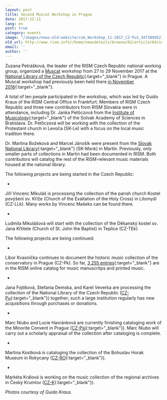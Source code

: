 ```yaml
---
layout: post
title: Second Muscat Workshop in Prague
date: 2017-12-11
lang: en
post: true
category: events
image: "/images/news-old-website/csm_Workshop_11-2017_CZ-Pu1_3df389d521.jpg"
old_url: http://www.rism.info//home/newsdetails/browse/62/article/64/second-muscat-workshop-in-prague.html
email: ''
author: ''
---
```



Zuzana Petrášková, the leader of the RISM Czech Republic national working group, organized a [Muscat](/community/muscat.html) workshop from 27 to 29 November 2017 at the [National Library of the Czech Republic](http://www.en.nkp.cz/){:target="_blank"} in Prague. A Muscat workshop had previously been held there [in November 2016](/events/2016/11/21/muscat-workshop-in-prague.html){:target="_blank"}.

A total of ten people participated in the workshop, which was led by Guido Kraus of the RISM Central Office in Frankfurt. Members of RISM Czech Republic and three new contributors from RISM Slovakia were in attendance, including Dr. Janka Petőczová from the [Institute of Musicology](http://uhv.sav.sk/en/){:target="_blank"} of the Solvak Academy of Sciences in Bratislava. Dr. Petőczová will be working with the collection of the Protestant church in Levoča (SK-Le) with a focus on the local music tradition there.

Dr. Martina Božeková and Marcel Jánošík were present from the [Slovak National Library](http://www.snk.sk/en/){:target="_blank"} (SK-Msnk) in Martin. Previously, only smaller parts of collections in Martin had been documented in RISM. Both contributors will catalog the rest of the RISM-relevant music materials housed at the national library.

The following projects are being started in the Czech Republic:

-

Jiří Vincenc Mikuláš is processing the collection of the parish church Kostel povýšení sv. Kříže (Church of the Exaltation of the Holy Cross) in Litomyšl (CZ-LLk). Many works by Vincenc Mašeks can be found there.


-

Ludmila Mikulášová will start with the collection of the Děkanský kostel sv. Jana Křtitele (Church of St. John the Baptist) in Teplice (CZ-TEk).



The following projects are being continued:

-

Libor Kvasnička continues to document the historic music collection of the conservatory in Prague (CZ-Pk). So far, [3,255 entries](https://opac.rism.info/search?View=rism&siglum=CZ-Pk&Language=en){:target="_blank"} are in the RISM online catalog for music manuscritps and printed music.


-

Jana Fojtíková, Stefania Demska, and Karel Veverka are processing the collection of the National Library of the Czech Republic ([CZ-Pu](https://opac.rism.info/search?View=rism&siglum=CZ-Pu&Language=en){:target="_blank"}) together; such a large institution regularly has new acquisitions through purchases or donations.


-

Marc Niubo and Lucie Havránková are currently finishing cataloging work of the Minorite Convent in Prague ([CZ-Psj](https://opac.rism.info/search?View=rism&siglum=CZ-Psj&Language=en){:target="_blank"}). Marc Niubo will carry out a scholarly appraisal of the collection after cataloging is complete.


-

Martina Kostková is cataloging the collection of the Bohuslav Horak Museum in Rokycany ([CZ-RO](https://opac.rism.info/search?View=rism&siglum=CZ-RO&Language=en){:target="_blank"}).


-

Markéta Králová is working on the music collection of the regional archives in Český Krumlov ([CZ-K](https://opac.rism.info/search?View=rism&siglum=CZ-K&Language=en){:target="_blank"}).

_Photos courtesy of Guido Kraus._



